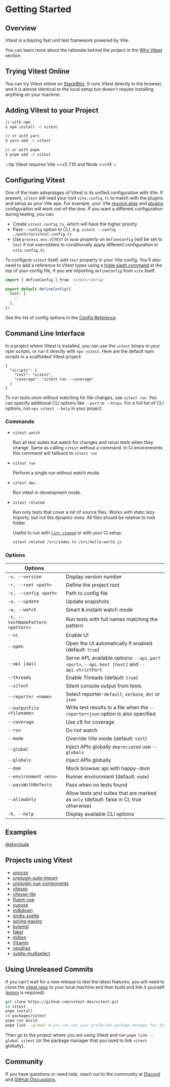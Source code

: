 # Getting Started

## Overview

Vitest is a blazing fast unit test framework powered by Vite.

You can learn more about the rationale behind the project in the [Why Vitest](./why) section.

## Trying Vitest Online

You can try Vitest online on [StackBlitz](https://vitest.new). It runs Vitest directly in the browser, and it is almost identical to the local setup but doesn't require installing anything on your machine.

## Adding Vitest to your Project

```bash
// with npm
$ npm install -D vitest

// or with yarn
$ yarn add -D vitest

// or with pnpm
$ pnpm add -D vitest
```

:::tip
Vitest requires Vite >=v2.7.10 and Node >=v14
:::

## Configuring Vitest

One of the main advantages of Vitest is its unified configuration with Vite. If present, `vitest` will read your root `vite.config.ts` to match with the plugins and setup as your Vite app. For example, your Vite [resolve.alias](https://vitejs.dev/config/#resolve-alias) and [plugins](https://vitejs.dev/guide/using-plugins.html) configuration will work out-of-the-box. If you want a different configuration during testing, you can:

- Create `vitest.config.ts`, which will have the higher priority
- Pass `--config` option to CLI, e.g. `vitest --config ./path/to/vitest.config.ts`
- Use `process.env.VITEST` or `mode` property on `defineConfig` (will be set to `test` if not overridden) to conditionally apply different configuration in `vite.config.ts`

To configure `vitest` itself, add `test` property in your Vite config. You'll also need to add a reference to Vitest types using a [triple slash command](https://www.typescriptlang.org/docs/handbook/triple-slash-directives.html#-reference-types-) at the top of your config file, if you are importing `defineConfig` from `vite` itself.

```ts
import { defineConfig } from 'vitest/config'

export default defineConfig({
  test: {
    // ...
  },
})
```

See the list of config options in the [Config Reference](../config/)

## Command Line Interface

In a project where Vitest is installed, you can use the `vitest` binary in your npm scripts, or run it directly with `npx vitest`. Here are the default npm scripts in a scaffolded Vitest project:

<!-- prettier-ignore -->
```json5
{
  "scripts": {
    "test": "vitest",
    "coverage": "vitest run --coverage"
  }
}
```

To run tests once without watching for file changes, use `vitest run`.
You can specify additional CLI options like `--port` or `--https`. For a full list of CLI options, run `npx vitest --help` in your project.

### Commands

* `vitest watch`

  Run all test suites but watch for changes and rerun tests when they change. Same as calling `vitest` without a command. In CI environments this command will fallback to `vitest run`

* `vitest run`

  Perform a single run without watch mode.

* `vitest dev`

  Run vitest in development mode.

* `vitest related`

  Run only tests that cover a list of source files. Works with static lazy imports, but not the dynamic ones. All files should be relative to root folder.

  Useful to run with [`lint-staged`](https://github.com/okonet/lint-staged) or with your CI setup.

  ```bash
  vitest related /src/index.ts /src/hello-world.js
  ```

### Options

| Options       |               |
| ------------- | ------------- |
| `-v, --version` | Display version number |
| `-r, --root <path>` | Define the project root |
| `-c, --config <path>` | Path to config file |
| `-u, --update` | Update snapshots |
| `-w, --watch` | Smart & instant watch mode |
| `-t, --testNamePattern <pattern>` | Run tests with full names matching the pattern |
| `--ui` | Enable UI |
| `--open` | Open the UI automatically if enabled (default: `true`) |
| `--api [api]` | Serve API, available options: `--api.port <port>`, `--api.host [host]` and `--api.strictPort` |
| `--threads` | Enable Threads (default: `true`) |
| `--silent` | Silent console output from tests |
| `--reporter <name>` | Select reporter: `default`, `verbose`, `dot` or `json` |
| `--outputFile <filename>` | Write test results to a file when the `--reporter=json` option is also specified |
| `--coverage` | Use c8 for coverage |
| `--run` | Do not watch |
| `--mode` | Override Vite mode (default: `test`) |
| `--global` | Inject APIs globally `depreciated` use `--globals` |
| `--globals` | Inject APIs globally |
| `--dom` | Mock browser api with happy-dom |
| `--environment <env>` | Runner environment (default: `node`) |
| `--passWithNoTests` | Pass when no tests found |
| `--allowOnly` | Allow tests and suites that are marked as `only` (default: false in CI, true otherwise) |
| `-h, --help` | Display available CLI options |

## Examples

[@@include](../../../examples/README.md)

## Projects using Vitest

- [unocss](https://github.com/antfu/unocss)
- [unplugin-auto-import](https://github.com/antfu/unplugin-auto-import)
- [unplugin-vue-components](https://github.com/antfu/unplugin-vue-components)
- [vitesse](https://github.com/antfu/vitesse)
- [vitesse-lite](https://github.com/antfu/vitesse-lite)
- [fluent-vue](https://github.com/demivan/fluent-vue)
- [vueuse](https://github.com/vueuse/vueuse)
- [milkdown](https://github.com/Saul-Mirone/milkdown)
- [gridjs-svelte](https://github.com/iamyuu/gridjs-svelte)
- [spring-easing](https://github.com/okikio/spring-easing)
- [bytemd](https://github.com/bytedance/bytemd)
- [faker](https://github.com/faker-js/faker)
- [million](https://github.com/aidenybai/million)
- [Vitamin](https://github.com/wtchnm/Vitamin)
- [neodrag](https://github.com/PuruVJ/neodrag)
- [svelte-multiselect](https://github.com/janosh/svelte-multiselect)

## Using Unreleased Commits

If you can't wait for a new release to test the latest features, you will need to clone the [vitest repo](https://github.com/vitest-dev/vitest) to your local machine and then build and link it yourself ([pnpm](https://pnpm.io/) is required):

```bash
git clone https://github.com/vitest-dev/vitest.git
cd vitest
pnpm install
cd packages/vitest
pnpm run build
pnpm link --global # you can use your preferred package manager for this step
```

Then go to the project where you are using Vitest and run `pnpm link --global vitest` (or the package manager that you used to link `vitest` globally).

## Community

If you have questions or need help, reach out to the community at [Discord](https://chat.vitest.dev) and [GitHub Discussions](https://github.com/vitest-dev/vitest/discussions).
